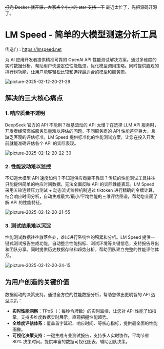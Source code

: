 ~~打完 Docker 就开源，大家点个小小的 star 支持一下~~ 最近太忙了，先把源码开源了。

# LM Speed - 简单的大模型测速分析工具

传送门：<https://lmspeed.net>

为 AI 应用开发者提供精准可靠的 OpenAI API 性能测试解决方案，通过多维度的实时数据分析，帮助用户快速定位性能瓶颈，优化模型调用策略。同时提供直观的排行榜功能，让用户能够轻松比较和选择最适合的模型和服务商。

![picture-2025-02-12-20-21-28](https://vscode-markdown.s3.bitiful.net/eba9b5e1e200dd0c5504914243d1d6247eb4a16c2c20f87adfe11244ff9668c7.png)  

## 解决的三大核心痛点

### 1. 响应质量不透明

DeepSeek 官方的 API 不能用？硅基流动的 API 太慢？在选择 LLM API 服务时，开发者经常面临服务质量难以评估的问题。不同服务商的 API 性能差异巨大，且缺乏客观的评估标准。LM Speed 提供标准化的性能测试方案，让您在投入开发前就能准确评估各个 API 的实际表现。

![picture-2025-02-12-20-22-30](https://vscode-markdown.s3.bitiful.net/0ff2ab60e7bf2fb64134565d4d9d82535d0d87db1f568dcdc5465c73b6eadbfa.png)  

### 2. 性能波动难以监控

不知道大模型 API 速度如何？不知道供应商靠不靠谱？传统的性能测试工具往往只能提供简单的响应时间数据，无法全面反映 API 的实际性能表现。LM Speed 采用五轮连续压力测试 + 动态流式监控机制通过 tiktoken 进行精确的令牌计算，结合响应时间分析，自动生成最大/最小/平均性能的三维评估图谱，帮助您全面了解 API 的性能特征。

![picture-2025-02-12-20-21-55](https://vscode-markdown.s3.bitiful.net/e92fd7f59ac705341f7bc4e880f7e11d798a40e3a038b9373f9d885f70d997ac.png)  

### 3. 测试结果难以沉淀

性能测试数据往往散落各处，难以进行系统性的积累和分析。LM Speed 提供一键式测试报告生成功能，自动整合性能指标、测试环境等关键信息，支持报告导出和团队分享。同时提供历史数据存储和趋势分析，帮助团队建立完整的性能评估体系。

![picture-2025-02-12-20-24-15](https://vscode-markdown.s3.bitiful.net/2dcd9f8c44bc5801624e7b356a3c09ec41ae83c7e6ab51fd2414f5eb4092e983.png)  

## 为用户创造的关键价值

数据驱动的决策支持。通过全方位的性能数据分析，帮助您做出更明智的 API 选型决策：

- **实时性能洞察**：TPoS（：每秒令牌数）的实时监控，让您对 API 性能了如指掌。支持多维度数据实时展示，直观把握性能趋势。
- **全维度评估体系**：覆盖首字延迟、响应时间、等核心指标，提供最全面的性能画像。
- **可视化决策支持**：一键生成专业测试报告，支持多人实时协作，平均节省 80% 决策时间。提供丰富的数据可视化图表，辅助团队决策。
